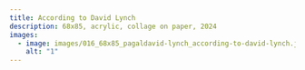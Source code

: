```yaml
---
title: According to David Lynch
description: 68x85, acrylic, collage on paper, 2024
images:
  - image: images/016_68x85_pagaldavid-lynch_according-to-david-lynch.jpg
    alt: "1"
---
```

